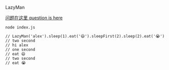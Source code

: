LazyMan

[问题在这里 question is here](https://segmentfault.com/q/1010000008745355)

```
node index.js

// LazyMan('alex').sleep(1).eat('😄').sleepFirst(2).sleep(2).eat('😭')
// two second
// hi alex
// one second
// eat 😄
// two second
// eat 😭

```